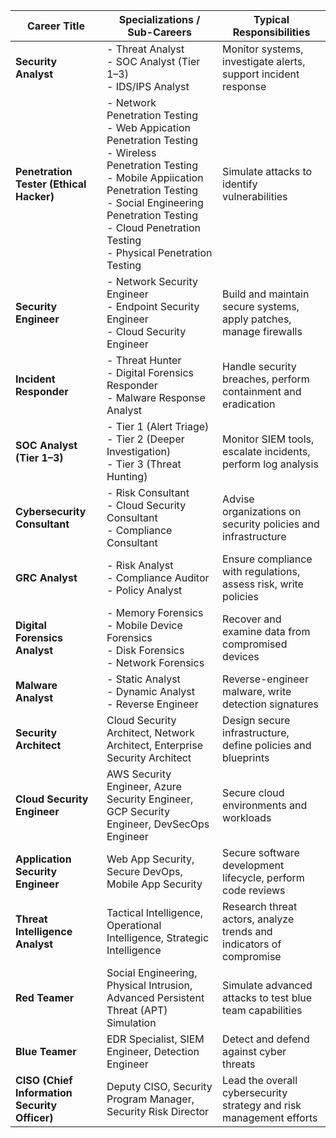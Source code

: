
| **Career Title**                              | **Specializations / Sub-Careers**                                                                                                                                                                                                                                | **Typical Responsibilities**                                        |
| --------------------------------------------- | ---------------------------------------------------------------------------------------------------------------------------------------------------------------------------------------------------------------------------------------------------------------- | ------------------------------------------------------------------- |
| **Security Analyst**                          | - Threat Analyst<br>- SOC Analyst (Tier 1–3)<br>- IDS/IPS Analyst                                                                                                                                                                                                | Monitor systems, investigate alerts, support incident response      |
| **Penetration Tester (Ethical Hacker)**       | - Network Penetration Testing<br>- Web Appication Penetration Testing<br>- Wireless Penetration Testing<br>- Mobile Appiication Penetration Testing<br>- Social Engineering Penetration Testing<br>- Cloud Penetration Testing<br>- Physical Penetration Testing | Simulate attacks to identify vulnerabilities                        |
| **Security Engineer**                         | - Network Security Engineer<br>- Endpoint Security Engineer<br>- Cloud Security Engineer                                                                                                                                                                         | Build and maintain secure systems, apply patches, manage firewalls  |
| **Incident Responder**                        | - Threat Hunter<br>- Digital Forensics Responder<br>- Malware Response Analyst                                                                                                                                                                                   | Handle security breaches, perform containment and eradication       |
| **SOC Analyst (Tier 1–3)**                    | - Tier 1 (Alert Triage)<br>- Tier 2 (Deeper Investigation)<br>- Tier 3 (Threat Hunting)                                                                                                                                                                          | Monitor SIEM tools, escalate incidents, perform log analysis        |
| **Cybersecurity Consultant**                  | - Risk Consultant<br>- Cloud Security Consultant<br>- Compliance Consultant                                                                                                                                                                                      | Advise organizations on security policies and infrastructure        |
| **GRC Analyst**                               | - Risk Analyst<br>- Compliance Auditor<br>- Policy Analyst                                                                                                                                                                                                       | Ensure compliance with regulations, assess risk, write policies     |
| **Digital Forensics Analyst**                 | - Memory Forensics<br>- Mobile Device Forensics<br>- Disk Forensics<br>- Network Forensics                                                                                                                                                                       | Recover and examine data from compromised devices                   |
| **Malware Analyst**                           | - Static Analyst<br>- Dynamic Analyst<br>- Reverse Engineer                                                                                                                                                                                                      | Reverse-engineer malware, write detection signatures                |
| **Security Architect**                        | Cloud Security Architect, Network Architect, Enterprise Security Architect                                                                                                                                                                                       | Design secure infrastructure, define policies and blueprints        |
| **Cloud Security Engineer**                   | AWS Security Engineer, Azure Security Engineer, GCP Security Engineer, DevSecOps Engineer                                                                                                                                                                        | Secure cloud environments and workloads                             |
| **Application Security Engineer**             | Web App Security, Secure DevOps, Mobile App Security                                                                                                                                                                                                             | Secure software development lifecycle, perform code reviews         |
| **Threat Intelligence Analyst**               | Tactical Intelligence, Operational Intelligence, Strategic Intelligence                                                                                                                                                                                          | Research threat actors, analyze trends and indicators of compromise |
| **Red Teamer**                                | Social Engineering, Physical Intrusion, Advanced Persistent Threat (APT) Simulation                                                                                                                                                                              | Simulate advanced attacks to test blue team capabilities            |
| **Blue Teamer**                               | EDR Specialist, SIEM Engineer, Detection Engineer                                                                                                                                                                                                                | Detect and defend against cyber threats                             |
| **CISO (Chief Information Security Officer)** | Deputy CISO, Security Program Manager, Security Risk Director                                                                                                                                                                                                    | Lead the overall cybersecurity strategy and risk management efforts |

